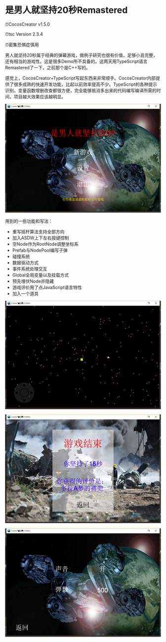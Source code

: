 # 是男人就坚持20秒Remastered

:alarm_clock:CocosCreator v1.5.0

:alarm_clock:tsc Version 2.3.4

:alarm_clock:密集恐惧症慎用

男人就坚持20秒属于经典的弹幕游戏，做例子研究也很有价值，足够小且完整，还有相当的游戏性。这是很多Demo所不具备的。这两天用TypeScript语言Remastered了一下，之前那个是C++写的。

感觉上，CocosCreator+TypeScript写起东西来非常顺手。CocosCreator内部提供了很多成熟的快速开发功能，比起以前效率提高不少。TypeScript的各种提示识别，变量函数增删改查都很方便，完全能够抵消多出来的代码编写编译所需的时间，项目越大效果应该越明显。

![替代文本](pic/1.png "1.png")

用到的一些功能和写法：

- 重写摇杆算法支持全部方向
- 加入ASDW上下左右按键控制
- 空Node作为RootNode调整坐标系
- Prefab与NodePool编写子弹
- 碰撞系统
- 数据驱动方式
- 事件系统处理交互
- Global全局变量以及挂载方式
- 预先埋伏Node并隐藏
- 游戏评价用了点JavaScript语言特性
- 加入一个道具

![替代文本](pic/2.png "2.png")

![替代文本](pic/3.png "3.png")

![替代文本](pic/4.png "4.png")

